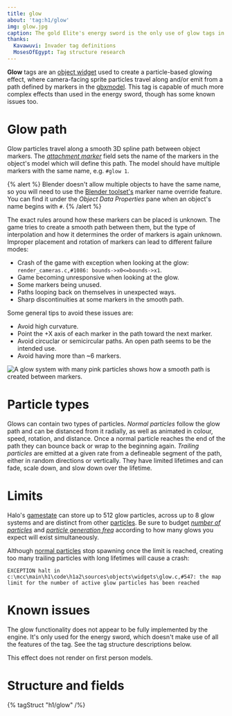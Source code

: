 ```yaml
---
title: glow
about: 'tag:h1/glow'
img: glow.jpg
caption: The gold Elite's energy sword is the only use of glow tags in Halo 1.
thanks:
  Kavawuvi: Invader tag definitions
  MosesOfEgypt: Tag structure research
---
```

**Glow** tags are an [object widget](~object#tag-field-widgets) used to create a particle-based glowing effect, where camera-facing sprite particles travel along and/or emit from a path defined by markers in the [gbxmodel](~gbxmodel#markers). This tag is capable of much more complex effects than used in the energy sword, though has some known issues too.

# Glow path
Glow particles travel along a smooth 3D spline path between object markers. The [_attachment marker_](#tag-field-attachment-marker) field sets the name of the markers in the object's model which will define this path. The model should have multiple markers with the same name, e.g. `#glow 1`.

{% alert %}
Blender doesn't allow multiple objects to have the same name, so you will need to use the [Blender toolset's](~halo-asset-blender-development-toolset) marker name override feature. You can find it under the _Object Data Properties_ pane when an object's name begins with `#`.
{% /alert %}

The exact rules around how these markers can be placed is unknown. The game tries to create a smooth path between them, but the type of interpolation and how it determines the order of markers is again unknown. Improper placement and rotation of markers can lead to different failure modes:

* Crash of the game with exception when looking at the glow: `render_cameras.c,#1086: bounds->x0<=bounds->x1`.
* Game becoming unresponsive when looking at the glow.
* Some markers being unused.
* Paths looping back on themselves in unexpected ways.
* Sharp discontinuities at some markers in the smooth path.

Some general tips to avoid these issues are:
* Avoid high curvature.
* Point the +X axis of each marker in the path toward the next marker.
* Avoid circuclar or semicircular paths. An open path seems to be the intended use.
* Avoid having more than ~6 markers.

![](glow_path.jpg "A glow system with many pink particles shows how a smooth path is created between markers.")

# Particle types
Glows can contain two types of particles. _Normal particles_ follow the glow path and can be distanced from it radially, as well as animated in colour, speed, rotation, and distance. Once a normal particle reaches the end of the path they can bounce back or wrap to the beginning again. _Trailing particles_ are emitted at a given rate from a defineable segment of the path, either in random directions or vertically. They have limited lifetimes and can fade, scale down, and slow down over the lifetime.

# Limits
Halo's [gamestate](~game-state) can store up to 512 glow particles, across up to 8 glow systems and are distinct from other [particles](~particle). Be sure to budget [_number of particles_](#tag-field-number-of-particles) and [_particle generation freq_](#tag-field-particle-generation-freq) according to how many glows you expect will exist simultaneously.

Although [normal particles](#particle-types) stop spawning once the limit is reached, creating too many trailing particles with long lifetimes will cause a crash:
```
EXCEPTION halt in c:\mcc\main\h1\code\h1a2\sources\objects\widgets\glow.c,#547: the map limit for the number of active glow particles has been reached
```

# Known issues
The glow functionality does not appear to be fully implemented by the engine. It's only used for the energy sword, which doesn't make use of all the features of the tag. See the tag structure descriptions below.

This effect does not render on first person models.

# Structure and fields

{% tagStruct "h1/glow" /%}
